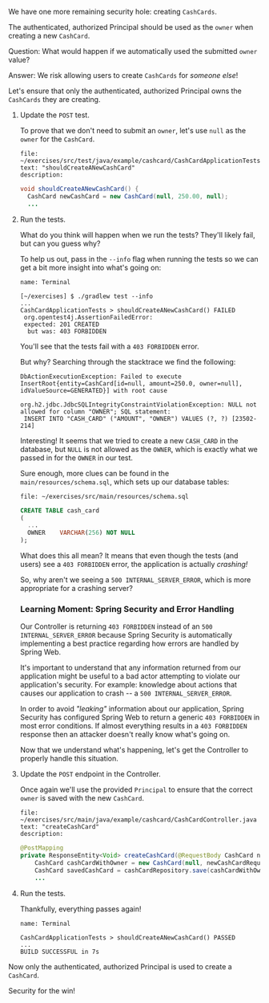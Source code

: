 We have one more remaining security hole: creating `CashCards`.

The authenticated, authorized Principal should be used as the `owner` when creating a new `CashCard`.

Question: What would happen if we automatically used the submitted `owner` value?

Answer: We risk allowing users to create `CashCards` for _someone else_!

Let's ensure that only the authenticated, authorized Principal owns the `CashCards` they are creating.

1. Update the `POST` test.

   To prove that we don't need to submit an `owner`, let's use `null` as the `owner` for the `CashCard`.

   ```editor:select-matching-text
   file: ~/exercises/src/test/java/example/cashcard/CashCardApplicationTests.java
   text: "shouldCreateANewCashCard"
   description:
   ```

   ```java
   void shouldCreateANewCashCard() {
     CashCard newCashCard = new CashCard(null, 250.00, null);
     ...
   ```

1. Run the tests.

   What do you think will happen when we run the tests? They'll likely fail, but can you guess why?

   To help us out, pass in the `--info` flag when running the tests so we can get a bit more insight into what's going on:

   ```dashboard:open-dashboard
   name: Terminal
   ```

   ```shell
   [~/exercises] $ ./gradlew test --info
   ...
   CashCardApplicationTests > shouldCreateANewCashCard() FAILED
    org.opentest4j.AssertionFailedError:
    expected: 201 CREATED
     but was: 403 FORBIDDEN
   ```

   You'll see that the tests fail with a `403 FORBIDDEN` error.

   But why? Searching through the stacktrace we find the following:

   ```shell
   DbActionExecutionException: Failed to execute InsertRoot{entity=CashCard[id=null, amount=250.0, owner=null], idValueSource=GENERATED}] with root cause

   org.h2.jdbc.JdbcSQLIntegrityConstraintViolationException: NULL not allowed for column "OWNER"; SQL statement:
    INSERT INTO "CASH_CARD" ("AMOUNT", "OWNER") VALUES (?, ?) [23502-214]
   ```

   Interesting! It seems that we tried to create a new `CASH_CARD` in the database, but `NULL` is not allowed as the `OWNER`, which is exactly what we passed in for the `OWNER` in our test.

   Sure enough, more clues can be found in the `main/resources/schema.sql`, which sets up our database tables:

   ```editor:open-file
   file: ~/exercises/src/main/resources/schema.sql
   ```

   ```sql
   CREATE TABLE cash_card
   (
     ...
     OWNER    VARCHAR(256) NOT NULL
   );
   ```

   What does this all mean? It means that even though the tests (and users) see a `403 FORBIDDEN` error, the application is actually _crashing!_

   So, why aren't we seeing a `500 INTERNAL_SERVER_ERROR`, which is more appropriate for a crashing server?

   ### Learning Moment: Spring Security and Error Handling

   Our Controller is returning `403 FORBIDDEN` instead of an `500 INTERNAL_SERVER_ERROR` because Spring Security is automatically implementing a best practice regarding how errors are handled by Spring Web.

   It's important to understand that any information returned from our application might be useful to a bad actor attempting to violate our application's security. For example: knowledge about actions that causes our application to crash -- a `500 INTERNAL_SERVER_ERROR`.

   In order to avoid _"leaking"_ information about our application, Spring Security has configured Spring Web to return a generic `403 FORBIDDEN` in most error conditions. If almost everything results in a `403 FORBIDDEN` response then an attacker doesn't really know what's going on.

   Now that we understand what's happening, let's get the Controller to properly handle this situation.

1. Update the `POST` endpoint in the Controller.

   Once again we'll use the provided `Principal` to ensure that the correct `owner` is saved with the new `CashCard`.

   ```editor:select-matching-text
   file: ~/exercises/src/main/java/example/cashcard/CashCardController.java
   text: "createCashCard"
   description:
   ```

   ```java
   @PostMapping
   private ResponseEntity<Void> createCashCard(@RequestBody CashCard newCashCardRequest, UriComponentsBuilder ucb, Principal principal) {
       CashCard cashCardWithOwner = new CashCard(null, newCashCardRequest.amount(), principal.getName());
       CashCard savedCashCard = cashCardRepository.save(cashCardWithOwner);
       ...
   ```

1. Run the tests.

   Thankfully, everything passes again!

   ```dashboard:open-dashboard
   name: Terminal
   ```

   ```shell
   CashCardApplicationTests > shouldCreateANewCashCard() PASSED
   ...
   BUILD SUCCESSFUL in 7s
   ```

Now only the authenticated, authorized Principal is used to create a `CashCard`.

Security for the win!
